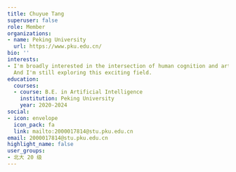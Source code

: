 ```yaml
---
title: Chuyue Tang
superuser: false
role: Member
organizations:
- name: Peking University
  url: https://www.pku.edu.cn/
bio: ''
interests:
- I'm broadly interested in the intersection of human cognition and artificial intelligence.
  And I'm still exploring this exciting field.
education:
  courses:
  - course: B.E. in Artificial Intelligence
    institution: Peking University
    year: 2020-2024
social:
- icon: envelope
  icon_pack: fa
  link: mailto:2000017814@stu.pku.edu.cn
email: 2000017814@stu.pku.edu.cn
highlight_name: false
user_groups:
- 北大 20 级
---
```

